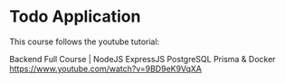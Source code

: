 # Todo Application



This course follows the youtube tutorial:

Backend Full Course | NodeJS ExpressJS PostgreSQL Prisma & Docker
https://www.youtube.com/watch?v=9BD9eK9VqXA


